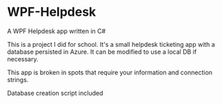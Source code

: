 # WPF-Helpdesk
A WPF Helpdesk app written in C#

This is a project I did for school. It's a small helpdesk ticketing app with a database persisted in Azure. It can be modified to
use a local DB if necessary.

This app is broken in spots that require your information and connection strings. 

Database creation script included
